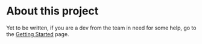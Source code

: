# About this project

Yet to be written, if you are a dev from the team in need for some help, go to the [Getting Started](getting-started/overview.md) page.


